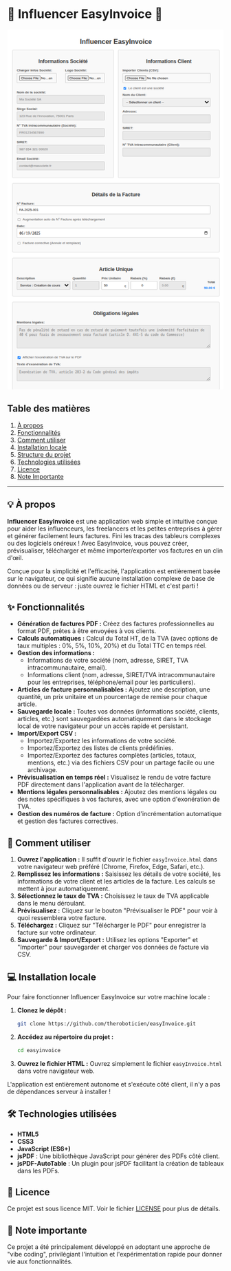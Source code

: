 # 🌟 Influencer EasyInvoice 🌟

![Capture d'écran de l'application](placeholder_screenshot.png) 

## Table des matières
1.  [À propos](#-à-propos)
2.  [Fonctionnalités](#-fonctionnalités)
3.  [Comment utiliser](#-comment-utiliser)
4.  [Installation locale](#-installation-locale)
5.  [Structure du projet](#-structure-du-projet)
6.  [Technologies utilisées](#technologies-utilisees)
7.  [Licence](#-Licence)
8.  [Note Importante](#note-importante)

---



## 💡 À propos

**Influencer EasyInvoice** est une application web simple et intuitive conçue pour aider les influenceurs, les freelancers et les petites entreprises à gérer et générer facilement leurs factures. Fini les tracas des tableurs complexes ou des logiciels onéreux ! Avec EasyInvoice, vous pouvez créer, prévisualiser, télécharger et même importer/exporter vos factures en un clin d'œil.

Conçue pour la simplicité et l'efficacité, l'application est entièrement basée sur le navigateur, ce qui signifie aucune installation complexe de base de données ou de serveur : juste ouvrez le fichier HTML et c'est parti !

## ✨ Fonctionnalités

* **Génération de factures PDF :** Créez des factures professionnelles au format PDF, prêtes à être envoyées à vos clients.
* **Calculs automatiques :** Calcul du Total HT, de la TVA (avec options de taux multiples : 0%, 5%, 10%, 20%) et du Total TTC en temps réel.
* **Gestion des informations :**
    * Informations de votre société (nom, adresse, SIRET, TVA intracommunautaire, email).
    * Informations client (nom, adresse, SIRET/TVA intracommunautaire pour les entreprises, téléphone/email pour les particuliers).
* **Articles de facture personnalisables :** Ajoutez une description, une quantité, un prix unitaire et un pourcentage de remise pour chaque article.
* **Sauvegarde locale :** Toutes vos données (informations société, clients, articles, etc.) sont sauvegardées automatiquement dans le stockage local de votre navigateur pour un accès rapide et persistant.
* **Import/Export CSV :**
    * Importez/Exportez les informations de votre société.
    * Importez/Exportez des listes de clients prédéfinies.
    * Importez/Exportez des factures complètes (articles, totaux, mentions, etc.) via des fichiers CSV pour un partage facile ou une archivage.
* **Prévisualisation en temps réel :** Visualisez le rendu de votre facture PDF directement dans l'application avant de la télécharger.
* **Mentions légales personnalisables :** Ajoutez des mentions légales ou des notes spécifiques à vos factures, avec une option d'exonération de TVA.
* **Gestion des numéros de facture :** Option d'incrémentation automatique et gestion des factures correctives.

## 🚀 Comment utiliser

1.  **Ouvrez l'application :** Il suffit d'ouvrir le fichier `easyInvoice.html` dans votre navigateur web préféré (Chrome, Firefox, Edge, Safari, etc.).
2.  **Remplissez les informations :** Saisissez les détails de votre société, les informations de votre client et les articles de la facture. Les calculs se mettent à jour automatiquement.
3.  **Sélectionnez le taux de TVA :** Choisissez le taux de TVA applicable dans le menu déroulant.
4.  **Prévisualisez :** Cliquez sur le bouton "Prévisualiser le PDF" pour voir à quoi ressemblera votre facture.
5.  **Téléchargez :** Cliquez sur "Télécharger le PDF" pour enregistrer la facture sur votre ordinateur.
6.  **Sauvegarde & Import/Export :** Utilisez les options "Exporter" et "Importer" pour sauvegarder et charger vos données de facture via CSV.

## 💻 Installation locale

Pour faire fonctionner Influencer EasyInvoice sur votre machine locale :

1.  **Clonez le dépôt :**
    ```bash
    git clone https://github.com/theroboticien/easyInvoice.git
    ```

2.  **Accédez au répertoire du projet :**
    ```bash
    cd easyinvoice
    ```

3.  **Ouvrez le fichier HTML :**
    Ouvrez simplement le fichier `easyInvoice.html` dans votre navigateur web.

L'application est entièrement autonome et s'exécute côté client, il n'y a pas de dépendances serveur à installer !


## 🛠️ Technologies utilisées

* **HTML5**
* **CSS3**
* **JavaScript (ES6+)**
* **jsPDF** : Une bibliothèque JavaScript pour générer des PDFs côté client.
* **jsPDF-AutoTable** : Un plugin pour jsPDF facilitant la création de tableaux dans les PDFs.

## 📄 Licence

Ce projet est sous licence MIT. Voir le fichier [LICENSE](LICENSE) pour plus de détails. 

## 📝 Note importante

Ce projet a été principalement développé en adoptant une approche de "vibe coding", privilégiant l'intuition et l'expérimentation rapide pour donner vie aux fonctionnalités.


